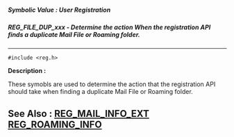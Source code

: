 ##### Symbolic Value : User Registration
##### REG_FILE_DUP_xxx - Determine the action When the registration API finds a duplicate Mail File or Roaming folder. 
---
```
#include <reg.h>
```
**Description :**

These symobls are used to determine the action that the registration API should 
take when finding a duplicate Mail File or Roaming folder. 

**See Also :**
[REG_MAIL_INFO_EXT](/domino-c-api-docs/reference/Data/REG_MAIL_INFO_EXT)
[REG_ROAMING_INFO](/domino-c-api-docs/reference/Data/REG_ROAMING_INFO)
---
